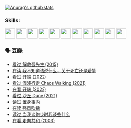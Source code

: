 
[![Anurag's github stats](https://github-readme-stats.vercel.app/api?username=w940853815)](https://github.com/anuraghazra/github-readme-stats)

### Skills:

<code><img height="32" src="https://cdn.jsdelivr.net/npm/simple-icons@v5/icons/python.svg"></code>
<code><img height="32" src="https://cdn.jsdelivr.net/npm/simple-icons@v5/icons/javascript.svg"></code>
<code><img height="32" src="https://cdn.jsdelivr.net/npm/simple-icons@v5/icons/django.svg"></code>
<code><img height="32" src="https://cdn.jsdelivr.net/npm/simple-icons@v5/icons/flask.svg"></code>
<code><img height="32" src="https://cdn.jsdelivr.net/npm/simple-icons@v5/icons/vuetify.svg"></code>
<code><img height="32" src="https://cdn.jsdelivr.net/npm/simple-icons@v5/icons/git.svg"></code>
<code><img height="32" src="https://cdn.jsdelivr.net/npm/simple-icons@v5/icons/docker.svg"></code>
<code><img height="32" src="https://cdn.jsdelivr.net/npm/simple-icons@v5/icons/postgresql.svg"></code>
<code><img height="32" src="https://cdn.jsdelivr.net/npm/simple-icons@v5/icons/elasticsearch.svg"></code>
<code><img height="32" src="https://cdn.jsdelivr.net/npm/simple-icons@v5/icons/macos.svg"></code>
<code><img height="32" src="https://cdn.jsdelivr.net/npm/simple-icons@v5/icons/linux.svg"></code>

### 🗣 豆瓣:

<!-- DOUBAN-ACTIVITIES:START -->
- [看过 解救吾先生‎ (2015)](https://www.douban.com/people/136069238/status/3744047085/?_i=43796928)
- [在读 我不知道该说什么，关于死亡还是爱情](https://www.douban.com/people/136069238/status/3742672820/?_i=43796928)
- [看过 开端‎ (2022)](https://www.douban.com/people/136069238/status/3737530861/?_i=43796928)
- [看过 混沌行走 Chaos Walking‎ (2021)](https://www.douban.com/people/136069238/status/3734828206/?_i=43796928)
- [在看 开端‎ (2022)](https://www.douban.com/people/136069238/status/3733533297/?_i=43796928)
- [看过 沙丘 Dune‎ (2021)](https://www.douban.com/people/136069238/status/3726869471/?_i=43796928)
- [读过 置身事内](https://www.douban.com/people/136069238/status/3726223867/?_i=43796928)
- [在读 强风吹拂](https://www.douban.com/people/136069238/status/3725395475/?_i=43796928)
- [读过 当我谈跑步时我谈些什么](https://www.douban.com/people/136069238/status/3715422296/?_i=43796928)
- [在看 走向共和‎ (2003)](https://www.douban.com/people/136069238/status/3711470443/?_i=43796928)
<!-- DOUBAN-ACTIVITIES:END -->
<!--
**w940853815/w940853815** is a ✨ _special_ ✨ repository because its `README.md` (this file) appears on your GitHub profile.

Here are some ideas to get you started:

- 🔭 I’m currently working on ...
- 🌱 I’m currently learning ...
- 👯 I’m looking to collaborate on ...
- 🤔 I’m looking for help with ...
- 💬 Ask me about ...
- 📫 How to reach me: ...
- 😄 Pronouns: ...
- ⚡ Fun fact: ...
-->
